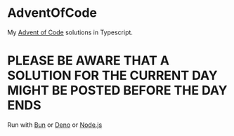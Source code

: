 # AdventOfCode
My [Advent of Code](https://adventofcode.com/) solutions in Typescript.

# PLEASE BE AWARE THAT A SOLUTION FOR THE CURRENT DAY MIGHT BE POSTED BEFORE THE DAY ENDS

Run with [Bun](https://bun.sh) or [Deno](https://deno.com) or [Node.js](https://nodejs.org/en/learn/typescript/run-natively)

